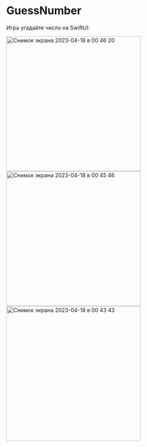 # GuessNumber

Игра угадайте число на SwiftUI:

<img width="352" alt="Снимок экрана 2023-04-18 в 00 46 20" src="https://user-images.githubusercontent.com/118187754/232594796-c0996a81-4f03-40a4-8dcd-c21dc58ac472.png">
<img width="352" alt="Снимок экрана 2023-04-18 в 00 45 46" src="https://user-images.githubusercontent.com/118187754/232594809-21d3aab2-740f-4b6a-9845-85a4e1e6fbbf.png">
<img width="352" alt="Снимок экрана 2023-04-18 в 00 43 43" src="https://user-images.githubusercontent.com/118187754/232594817-aa0dd624-265a-468b-81e3-690d8c98e3ce.png">
